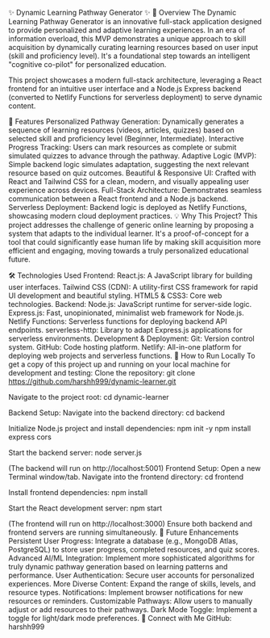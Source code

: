 ✨ Dynamic Learning Pathway Generator ✨
🚀 Overview
The Dynamic Learning Pathway Generator is an innovative full-stack application designed to provide personalized and adaptive learning experiences. In an era of information overload, this MVP demonstrates a unique approach to skill acquisition by dynamically curating learning resources based on user input (skill and proficiency level). It's a foundational step towards an intelligent "cognitive co-pilot" for personalized education.

This project showcases a modern full-stack architecture, leveraging a React frontend for an intuitive user interface and a Node.js Express backend (converted to Netlify Functions for serverless deployment) to serve dynamic content.

🌟 Features
Personalized Pathway Generation: Dynamically generates a sequence of learning resources (videos, articles, quizzes) based on selected skill and proficiency level (Beginner, Intermediate).
Interactive Progress Tracking: Users can mark resources as complete or submit simulated quizzes to advance through the pathway.
Adaptive Logic (MVP): Simple backend logic simulates adaptation, suggesting the next relevant resource based on quiz outcomes.
Beautiful & Responsive UI: Crafted with React and Tailwind CSS for a clean, modern, and visually appealing user experience across devices.
Full-Stack Architecture: Demonstrates seamless communication between a React frontend and a Node.js backend.
Serverless Deployment: Backend logic is deployed as Netlify Functions, showcasing modern cloud deployment practices.
💡 Why This Project?
This project addresses the challenge of generic online learning by proposing a system that adapts to the individual learner. It's a proof-of-concept for a tool that could significantly ease human life by making skill acquisition more efficient and engaging, moving towards a truly personalized educational future.



🛠️ Technologies Used
Frontend:
React.js: A JavaScript library for building user interfaces.
Tailwind CSS (CDN): A utility-first CSS framework for rapid UI development and beautiful styling.
HTML5 & CSS3: Core web technologies.
Backend:
Node.js: JavaScript runtime for server-side logic.
Express.js: Fast, unopinionated, minimalist web framework for Node.js.
Netlify Functions: Serverless functions for deploying backend API endpoints.
serverless-http: Library to adapt Express.js applications for serverless environments.
Development & Deployment:
Git: Version control system.
GitHub: Code hosting platform.
Netlify: All-in-one platform for deploying web projects and serverless functions.
🚀 How to Run Locally
To get a copy of this project up and running on your local machine for development and testing:
Clone the repository:
git clone https://github.com/harshh999/dynamic-learner.git

Navigate to the project root:
cd dynamic-learner

Backend Setup:
Navigate into the backend directory:
cd backend

Initialize Node.js project and install dependencies:
npm init -y
npm install express cors

Start the backend server:
node server.js

(The backend will run on http://localhost:5001)
Frontend Setup:
Open a new Terminal window/tab.
Navigate into the frontend directory:
cd frontend

Install frontend dependencies:
npm install

Start the React development server:
npm start

(The frontend will run on http://localhost:3000)
Ensure both backend and frontend servers are running simultaneously.
🔮 Future Enhancements
Persistent User Progress: Integrate a database (e.g., MongoDB Atlas, PostgreSQL) to store user progress, completed resources, and quiz scores.
Advanced AI/ML Integration: Implement more sophisticated algorithms for truly dynamic pathway generation based on learning patterns and performance.
User Authentication: Secure user accounts for personalized experiences.
More Diverse Content: Expand the range of skills, levels, and resource types.
Notifications: Implement browser notifications for new resources or reminders.
Customizable Pathways: Allow users to manually adjust or add resources to their pathways.
Dark Mode Toggle: Implement a toggle for light/dark mode preferences.
🤝 Connect with Me
GitHub: harshh999
